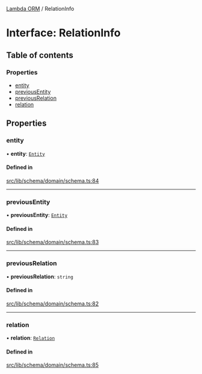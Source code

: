 [Lambda ORM](../README.md) / RelationInfo

# Interface: RelationInfo

## Table of contents

### Properties

- [entity](RelationInfo.md#entity)
- [previousEntity](RelationInfo.md#previousentity)
- [previousRelation](RelationInfo.md#previousrelation)
- [relation](RelationInfo.md#relation)

## Properties

### entity

• **entity**: [`Entity`](Entity.md)

#### Defined in

[src/lib/schema/domain/schema.ts:84](https://github.com/lambda-orm/lambdaorm-base/blob/d0a857cc1bc4a7a4e62ea32e87b10c56fb9eaf37/src/lib/schema/domain/schema.ts#L84)

___

### previousEntity

• **previousEntity**: [`Entity`](Entity.md)

#### Defined in

[src/lib/schema/domain/schema.ts:83](https://github.com/lambda-orm/lambdaorm-base/blob/d0a857cc1bc4a7a4e62ea32e87b10c56fb9eaf37/src/lib/schema/domain/schema.ts#L83)

___

### previousRelation

• **previousRelation**: `string`

#### Defined in

[src/lib/schema/domain/schema.ts:82](https://github.com/lambda-orm/lambdaorm-base/blob/d0a857cc1bc4a7a4e62ea32e87b10c56fb9eaf37/src/lib/schema/domain/schema.ts#L82)

___

### relation

• **relation**: [`Relation`](Relation.md)

#### Defined in

[src/lib/schema/domain/schema.ts:85](https://github.com/lambda-orm/lambdaorm-base/blob/d0a857cc1bc4a7a4e62ea32e87b10c56fb9eaf37/src/lib/schema/domain/schema.ts#L85)
